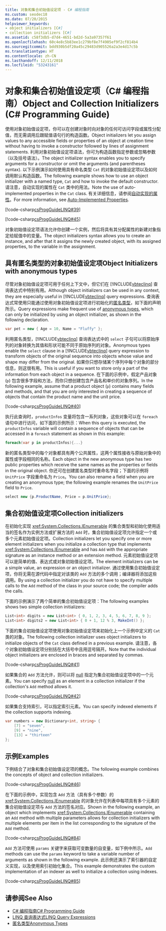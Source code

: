 ```yaml
---
title: 对象和集合初始值设定项 - C# 编程指南
ms.custom: seodec18
ms.date: 07/20/2015
helpviewer_keywords:
- object initializers [C#]
- collection initializers [C#]
ms.assetid: c58f3db5-d7d4-4651-bd2d-5a3a97357f61
ms.openlocfilehash: 60c4e8c5b83ee1c279bf8e7f4905ef9f2cf814b4
ms.sourcegitcommit: bdd930b5df20a45c29483d905526a2a3e4d17c5b
ms.translationtype: HT
ms.contentlocale: zh-CN
ms.lasthandoff: 12/11/2018
ms.locfileid: "53243161"
---
```

# <a name="object-and-collection-initializers-c-programming-guide"></a><span data-ttu-id="b8bbe-102">对象和集合初始值设定项（C# 编程指南）</span><span class="sxs-lookup"><span data-stu-id="b8bbe-102">Object and Collection Initializers (C# Programming Guide)</span></span>
<span data-ttu-id="b8bbe-103">使用对象初始值设定项，你可以在创建对象时向对象的任何可访问字段或属性分配值，而无需调用后跟赋值语句行的构造函数。</span><span class="sxs-lookup"><span data-stu-id="b8bbe-103">Object initializers let you assign values to any accessible fields or properties of an object at creation time without having to invoke a constructor followed by lines of assignment statements.</span></span> <span data-ttu-id="b8bbe-104">利用对象初始值设定项语法，你可为构造函数指定参数或忽略参数（以及括号语法）。</span><span class="sxs-lookup"><span data-stu-id="b8bbe-104">The object initializer syntax enables you to specify arguments for a constructor or omit the arguments (and parentheses syntax).</span></span>  <span data-ttu-id="b8bbe-105">以下示例演示如何使用具有命名类型 `Cat` 的对象初始值设定项以及如何调用默认构造函数。</span><span class="sxs-lookup"><span data-stu-id="b8bbe-105">The following example shows how to use an object initializer with a named type, `Cat` and how to invoke the default constructor.</span></span> <span data-ttu-id="b8bbe-106">请注意，自动实现的属性在 `Cat` 类中的用法。</span><span class="sxs-lookup"><span data-stu-id="b8bbe-106">Note the use of auto-implemented properties in the `Cat` class.</span></span> <span data-ttu-id="b8bbe-107">有关详细信息，请参阅[自动实现的属性](../../../csharp/programming-guide/classes-and-structs/auto-implemented-properties.md)。</span><span class="sxs-lookup"><span data-stu-id="b8bbe-107">For more information, see [Auto-Implemented Properties](../../../csharp/programming-guide/classes-and-structs/auto-implemented-properties.md).</span></span>  
  
 [!code-csharp[csProgGuideLINQ#39](../../../csharp/programming-guide/arrays/codesnippet/CSharp/object-and-collection-initializers_1.cs)]  
  
 [!code-csharp[csProgGuideLINQ#45](../../../csharp/programming-guide/arrays/codesnippet/CSharp/object-and-collection-initializers_2.cs)] 
 
<span data-ttu-id="b8bbe-108">对象初始值设定项语法允许你创建一个实例，然后将具有其分配属性的新建对象指定给赋值中的变量。</span><span class="sxs-lookup"><span data-stu-id="b8bbe-108">The object initializers syntax allows you to create an instance, and after that it assigns the newly created object, with its assigned properties, to the variable in the assignment.</span></span>
  
## <a name="object-initializers-with-anonymous-types"></a><span data-ttu-id="b8bbe-109">具有匿名类型的对象初始值设定项</span><span class="sxs-lookup"><span data-stu-id="b8bbe-109">Object Initializers with anonymous types</span></span>  
 <span data-ttu-id="b8bbe-110">尽管对象初始值设定项可用于任何上下文中，但它们在 [!INCLUDE[vbteclinq](~/includes/vbteclinq-md.md)] 查询表达式中特别有用。</span><span class="sxs-lookup"><span data-stu-id="b8bbe-110">Although object initializers can be used in any context, they are especially useful in [!INCLUDE[vbteclinq](~/includes/vbteclinq-md.md)] query expressions.</span></span> <span data-ttu-id="b8bbe-111">查询表达式常使用只能通过使用对象初始值设定项进行初始化的[匿名类型](../../../csharp/programming-guide/classes-and-structs/anonymous-types.md)，如下面的声明所示。</span><span class="sxs-lookup"><span data-stu-id="b8bbe-111">Query expressions make frequent use of [anonymous types](../../../csharp/programming-guide/classes-and-structs/anonymous-types.md), which can only be initialized by using an object initializer, as shown in the following declaration.</span></span>  
  
```csharp
var pet = new { Age = 10, Name = "Fluffy" };  
```  
  
 <span data-ttu-id="b8bbe-112">利用匿名类型，[!INCLUDE[vbteclinq](~/includes/vbteclinq-md.md)] 查询表达式中的 `select` 子句可以将原始序列的对象转换为其值和形状可能不同于原始序列的对象。</span><span class="sxs-lookup"><span data-stu-id="b8bbe-112">Anonymous types enable the `select` clause in a [!INCLUDE[vbteclinq](~/includes/vbteclinq-md.md)] query expression to transform objects of the original sequence into objects whose value and shape may differ from the original.</span></span> <span data-ttu-id="b8bbe-113">如果你只想存储某个序列中每个对象的部分信息，则这很有用。</span><span class="sxs-lookup"><span data-stu-id="b8bbe-113">This is useful if you want to store only a part of the information from each object in a sequence.</span></span> <span data-ttu-id="b8bbe-114">在下面的示例中，假定产品对象 (`p`) 包含很多字段和方法，而你只想创建包含产品名和单价的对象序列。</span><span class="sxs-lookup"><span data-stu-id="b8bbe-114">In the following example, assume that a product object (`p`) contains many fields and methods, and that you are only interested in creating a sequence of objects that contain the product name and the unit price.</span></span>  
  
 [!code-csharp[csProgGuideLINQ#40](../../../csharp/programming-guide/arrays/codesnippet/CSharp/object-and-collection-initializers_3.cs)]  
  
 <span data-ttu-id="b8bbe-115">执行此查询时，`productInfos` 变量将包含一系列对象，这些对象可以在 `foreach` 语句中进行访问，如下面的示例所示：</span><span class="sxs-lookup"><span data-stu-id="b8bbe-115">When this query is executed, the `productInfos` variable will contain a sequence of objects that can be accessed in a `foreach` statement as shown in this example:</span></span>  
  
```csharp
foreach(var p in productInfos){...}  
```  
  
 <span data-ttu-id="b8bbe-116">新的匿名类型中的每个对象都具有两个公共属性，这两个属性接收与原始对象中的属性或字段相同的名称。</span><span class="sxs-lookup"><span data-stu-id="b8bbe-116">Each object in the new anonymous type has two public properties which receive the same names as the properties or fields in the original object.</span></span> <span data-ttu-id="b8bbe-117">你还可在创建匿名类型时重命名字段；下面的示例将 `UnitPrice` 字段重命名为 `Price`。</span><span class="sxs-lookup"><span data-stu-id="b8bbe-117">You can also rename a field when you are creating an anonymous type; the following example renames the `UnitPrice` field to `Price`.</span></span>  
  
```csharp
select new {p.ProductName, Price = p.UnitPrice};  
```  
  
## <a name="collection-initializers"></a><span data-ttu-id="b8bbe-118">集合初始值设定项</span><span class="sxs-lookup"><span data-stu-id="b8bbe-118">Collection initializers</span></span>  
 <span data-ttu-id="b8bbe-119">在初始化实现 <xref:System.Collections.IEnumerable> 的集合类型和初始化使用适当的签名作为实例方法或扩展方法的 `Add` 时，集合初始值设定项允许指定一个或多个元素初始值设定项。</span><span class="sxs-lookup"><span data-stu-id="b8bbe-119">Collection initializers let you specify one or more element initializers when you initialize a collection type that implements <xref:System.Collections.IEnumerable> and has `Add` with the appropriate signature as an instance method or an extension method.</span></span> <span data-ttu-id="b8bbe-120">元素初始值设定项可以是简单的值、表达式或对象初始值设定项。</span><span class="sxs-lookup"><span data-stu-id="b8bbe-120">The element initializers can be a simple value, an expression or an object initializer.</span></span> <span data-ttu-id="b8bbe-121">通过使用集合初始值设定项，你将无需在源代码中指定对该类的 `Add` 方法的多个调用；编译器将添加这些调用。</span><span class="sxs-lookup"><span data-stu-id="b8bbe-121">By using a collection initializer you do not have to specify multiple calls to the `Add` method of the class in your source code; the compiler adds the calls.</span></span>  
  
 <span data-ttu-id="b8bbe-122">下面的示例演示了两个简单的集合初始值设定项：</span><span class="sxs-lookup"><span data-stu-id="b8bbe-122">The following examples shows two simple collection initializers:</span></span>  
  
```csharp
List<int> digits = new List<int> { 0, 1, 2, 3, 4, 5, 6, 7, 8, 9 };  
List<int> digits2 = new List<int> { 0 + 1, 12 % 3, MakeInt() };  
```  
  
 <span data-ttu-id="b8bbe-123">下面的集合初始值设定项使用对象初始值设定项来初始化上一个示例中定义的 `Cat` 类的对象。</span><span class="sxs-lookup"><span data-stu-id="b8bbe-123">The following collection initializer uses object initializers to initialize objects of the `Cat` class defined in a previous example.</span></span> <span data-ttu-id="b8bbe-124">请注意，各个对象初始值设定项分别括在大括号中且用逗号隔开。</span><span class="sxs-lookup"><span data-stu-id="b8bbe-124">Note that the individual object initializers are enclosed in braces and separated by commas.</span></span>  
  
 [!code-csharp[csProgGuideLINQ#41](../../../csharp/programming-guide/arrays/codesnippet/CSharp/object-and-collection-initializers_4.cs)]  
  
 <span data-ttu-id="b8bbe-125">如果集合的 `Add` 方法允许，则可以将 [null](../../../csharp/language-reference/keywords/null.md) 指定为集合初始值设定项中的一个元素。</span><span class="sxs-lookup"><span data-stu-id="b8bbe-125">You can specify [null](../../../csharp/language-reference/keywords/null.md) as an element in a collection initializer if the collection's `Add` method allows it.</span></span>  
  
 [!code-csharp[csProgGuideLINQ#42](../../../csharp/programming-guide/arrays/codesnippet/CSharp/object-and-collection-initializers_5.cs)]  
  
 <span data-ttu-id="b8bbe-126">如果集合支持索引，可以指定索引元素。</span><span class="sxs-lookup"><span data-stu-id="b8bbe-126">You can specify indexed elements if the collection supports indexing.</span></span>  
  
```csharp
var numbers = new Dictionary<int, string> {   
    [7] = "seven",   
    [9] = "nine",   
    [13] = "thirteen"   
};  
```  
  
## <a name="examples"></a><span data-ttu-id="b8bbe-127">示例</span><span class="sxs-lookup"><span data-stu-id="b8bbe-127">Examples</span></span>

 <span data-ttu-id="b8bbe-128">下例结合了对象和集合初始值设定项的概念。</span><span class="sxs-lookup"><span data-stu-id="b8bbe-128">The following example combines the concepts of object and collection initializers.</span></span>

 [!code-csharp[csProgGuideLINQ#46](../../../csharp/programming-guide/arrays/codesnippet/CSharp/object-and-collection-initializers_6.cs)]  
 
 <span data-ttu-id="b8bbe-129">在下面的示例中，实现包含 `Add` 方法（具有多个参数）的 <xref:System.Collections.IEnumerable> 的对象允许在列表中每项具有多个元素的集合初始值设定项与 `Add` 方法的签名对应。</span><span class="sxs-lookup"><span data-stu-id="b8bbe-129">Shown in the following example, an object which implements <xref:System.Collections.IEnumerable> containing an `Add` method with multiple parameters allows for collection initializers with multiple elements per item in the list corresponding to the signature of the `Add` method.</span></span> 
 
 [!code-csharp[csProgGuideLINQ#84](../../../csharp/programming-guide/arrays/codesnippet/CSharp/object-and-collection-initializers_7.cs)]
 
 <span data-ttu-id="b8bbe-130">`Add` 方法可使用 `params` 关键字来获取可变数量的自变量，如下例中所示。</span><span class="sxs-lookup"><span data-stu-id="b8bbe-130">`Add` methods can use the `params` keyword to take a variable number of arguments as shown in the following example.</span></span> <span data-ttu-id="b8bbe-131">此示例还演示了索引器的自定义实现，以及使用索引初始化集合。</span><span class="sxs-lookup"><span data-stu-id="b8bbe-131">This example demonstrates the custom implementation of an indexer as well to initialize a collection using indexes.</span></span>
 
 [!code-csharp[csProgGuideLINQ#85](../../../csharp/programming-guide/arrays/codesnippet/CSharp/object-and-collection-initializers_8.cs)]
 
## <a name="see-also"></a><span data-ttu-id="b8bbe-132">请参阅</span><span class="sxs-lookup"><span data-stu-id="b8bbe-132">See Also</span></span>

- [<span data-ttu-id="b8bbe-133">C# 编程指南</span><span class="sxs-lookup"><span data-stu-id="b8bbe-133">C# Programming Guide</span></span>](../../../csharp/programming-guide/index.md)  
- [<span data-ttu-id="b8bbe-134">LINQ 查询表达式</span><span class="sxs-lookup"><span data-stu-id="b8bbe-134">LINQ Query Expressions</span></span>](../../../csharp/programming-guide/linq-query-expressions/index.md)  
- [<span data-ttu-id="b8bbe-135">匿名类型</span><span class="sxs-lookup"><span data-stu-id="b8bbe-135">Anonymous Types</span></span>](../../../csharp/programming-guide/classes-and-structs/anonymous-types.md)
